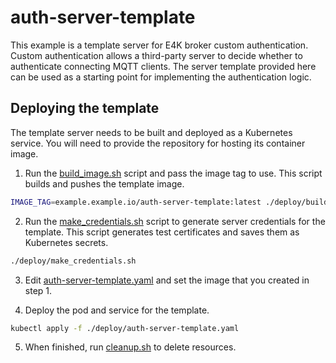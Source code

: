 # auth-server-template

This example is a template server for E4K broker custom authentication. Custom authentication allows a third-party server to decide whether to authenticate connecting MQTT clients. The server template provided here can be used as a starting point for implementing the authentication logic.

## Deploying the template

The template server needs to be built and deployed as a Kubernetes service. You will need to provide the repository for hosting its container image.

1. Run the [build_image.sh](deploy/build_image.sh) script and pass the image tag to use. This script builds and pushes the template image.

```sh
IMAGE_TAG=example.example.io/auth-server-template:latest ./deploy/build_image.sh
```

2. Run the [make_credentials.sh](deploy/make_credentials.sh) script to generate server credentials for the template. This script generates test certificates and saves them as Kubernetes secrets.

```sh
./deploy/make_credentials.sh
```

3. Edit [auth-server-template.yaml](deploy/auth-server-template.yaml#L10) and set the image that you created in step 1.

4. Deploy the pod and service for the template.

```sh
kubectl apply -f ./deploy/auth-server-template.yaml
```

5. When finished, run [cleanup.sh](deploy/cleanup.sh) to delete resources.
